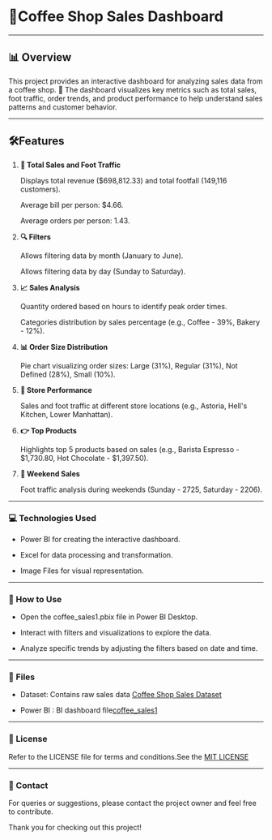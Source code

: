  # 🍵Coffee Shop Sales Dashboard

 ---

## 📊 Overview

   This project provides an interactive dashboard for analyzing sales data from a coffee shop. 🌟 The 
   dashboard visualizes key metrics such as total sales, foot traffic, order trends, and product 
   performance to help understand sales patterns and customer behavior.

---


## 🛠️Features

1. **💸 Total Sales and Foot Traffic**

    Displays total revenue ($698,812.33) and total footfall (149,116 customers).
   
    Average bill per person: $4.66.
   
    Average orders per person: 1.43.

3. **🔍 Filters**

    Allows filtering data by month (January to June).
   
    Allows filtering data by day (Sunday to Saturday).

4. **📈 Sales Analysis**

    Quantity ordered based on hours to identify peak order times.
   
    Categories distribution by sales percentage (e.g., Coffee - 39%, Bakery - 12%).

5. **📊 Order Size Distribution**

    Pie chart visualizing order sizes: Large (31%), Regular (31%), Not Defined (28%), Small (10%).

6. **💼 Store Performance**

   Sales and foot traffic at different store locations (e.g., Astoria, Hell's Kitchen, Lower Manhattan).

7. **👉 Top Products**

   Highlights top 5 products based on sales (e.g., Barista Espresso - $1,730.80, Hot Chocolate - 
   $1,397.50).

8. **🎉 Weekend Sales**

   Foot traffic analysis during weekends (Sunday - 2725, Saturday - 2206).


 ---


### 💻 Technologies Used

   - Power BI for creating the interactive dashboard.
     
   - Excel for data processing and transformation.
     
   - Image Files for visual representation.


  ---


### 🔧 How to Use

   - Open the coffee_sales1.pbix file in Power BI Desktop.
   
   - Interact with filters and visualizations to explore the data.
   
   - Analyze specific trends by adjusting the filters based on date and time.


---


### 📂 Files

   - Dataset: Contains raw sales data [Coffee Shop Sales Dataset](Coffee_Shop_Sales.xlsx)
   
   - Power BI : BI dashboard file[coffee_sales1](coffee_sales1.pbix)


  ---

  

### 📜 License

   Refer to the LICENSE file for terms and conditions.See the [MIT LICENSE](LICENSE)


---


### 👤 Contact

   For queries or suggestions, please contact the project owner and feel free to contribute.

Thank you for checking out this project!
